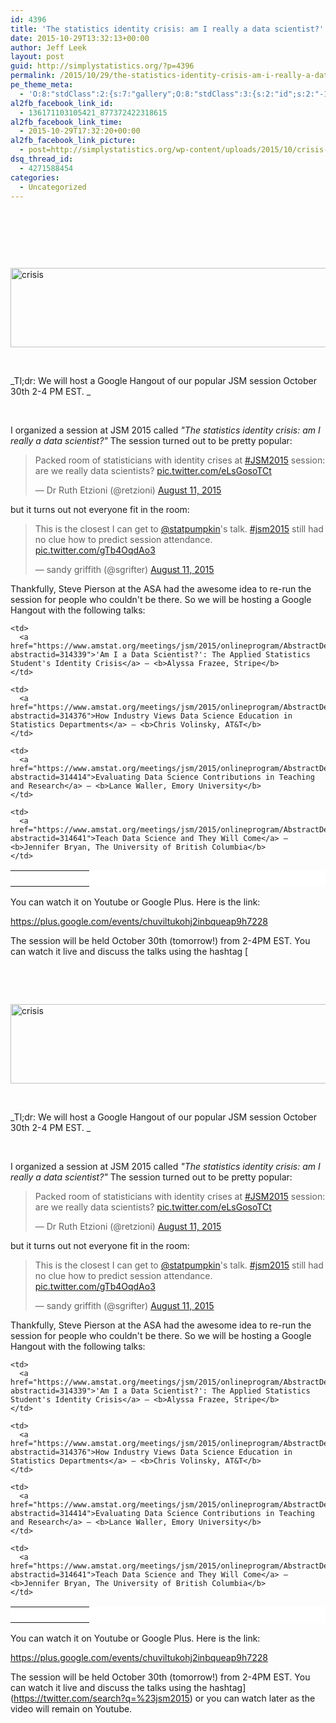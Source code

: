 ```yaml
---
id: 4396
title: 'The statistics identity crisis: am I really a data scientist?'
date: 2015-10-29T13:32:13+00:00
author: Jeff Leek
layout: post
guid: http://simplystatistics.org/?p=4396
permalink: /2015/10/29/the-statistics-identity-crisis-am-i-really-a-data-scientist/
pe_theme_meta:
  - 'O:8:"stdClass":2:{s:7:"gallery";O:8:"stdClass":3:{s:2:"id";s:2:"-1";s:5:"width";s:0:"";s:6:"height";s:0:"";}s:5:"video";O:8:"stdClass":1:{s:2:"id";s:2:"-1";}}'
al2fb_facebook_link_id:
  - 136171103105421_877372422318615
al2fb_facebook_link_time:
  - 2015-10-29T17:32:20+00:00
al2fb_facebook_link_picture:
  - post=http://simplystatistics.org/wp-content/uploads/2015/10/crisis-300x75.png
dsq_thread_id:
  - 4271588454
categories:
  - Uncategorized
---
```

&nbsp;

&nbsp;

&nbsp;

[<img class="aligncenter  wp-image-4397" src="http://simplystatistics.org/wp-content/uploads/2015/10/crisis-300x75.png" alt="crisis" width="508" height="127" srcset="http://simplystatistics.org/wp-content/uploads/2015/10/crisis-300x75.png 300w, http://simplystatistics.org/wp-content/uploads/2015/10/crisis-260x65.png 260w, http://simplystatistics.org/wp-content/uploads/2015/10/crisis.png 720w" sizes="(max-width: 508px) 100vw, 508px" />](http://simplystatistics.org/wp-content/uploads/2015/10/crisis.png)

&nbsp;

_Tl;dr: We will host a Google Hangout of our popular JSM session October 30th 2-4 PM EST. _

&nbsp;

I organized a session at JSM 2015 called _"The statistics identity crisis: am I really a data scientist?"_ The session turned out to be pretty popular:

<blockquote class="twitter-tweet" width="550">
  <p lang="en" dir="ltr">
    Packed room of statisticians with identity crises at <a href="https://twitter.com/hashtag/JSM2015?src=hash">#JSM2015</a> session: are we really data scientists? <a href="http://t.co/eLsGosoTCt">pic.twitter.com/eLsGosoTCt</a>
  </p>
  
  <p>
    &mdash; Dr Ruth Etzioni (@retzioni) <a href="https://twitter.com/retzioni/status/631134032357502978">August 11, 2015</a>
  </p>
</blockquote>



but it turns out not everyone fit in the room:

<blockquote class="twitter-tweet" width="550">
  <p lang="en" dir="ltr">
    This is the closest I can get to <a href="https://twitter.com/statpumpkin">@statpumpkin</a>'s talk. <a href="https://twitter.com/hashtag/jsm2015?src=hash">#jsm2015</a> still had no clue how to predict session attendance. <a href="http://t.co/gTb4OqdAo3">pic.twitter.com/gTb4OqdAo3</a>
  </p>
  
  <p>
    &mdash; sandy griffith (@sgrifter) <a href="https://twitter.com/sgrifter/status/631134590229442560">August 11, 2015</a>
  </p>
</blockquote>



Thankfully, Steve Pierson at the ASA had the awesome idea to re-run the session for people who couldn't be there. So we will be hosting a Google Hangout with the following talks:

<table width="100%" cellspacing="0" cellpadding="4" bgcolor="white">
  <tr>
    <td align="right" valign="top" width="110">
    </td>
    
    <td>
      <a href="https://www.amstat.org/meetings/jsm/2015/onlineprogram/AbstractDetails.cfm?abstractid=314339">'Am I a Data Scientist?': The Applied Statistics Student's Identity Crisis</a> — <b>Alyssa Frazee, Stripe</b>
    </td>
  </tr>
  
  <tr>
    <td align="right" valign="top" width="110">
    </td>
    
    <td>
      <a href="https://www.amstat.org/meetings/jsm/2015/onlineprogram/AbstractDetails.cfm?abstractid=314376">How Industry Views Data Science Education in Statistics Departments</a> — <b>Chris Volinsky, AT&T</b>
    </td>
  </tr>
  
  <tr>
    <td align="right" valign="top" width="110">
    </td>
    
    <td>
      <a href="https://www.amstat.org/meetings/jsm/2015/onlineprogram/AbstractDetails.cfm?abstractid=314414">Evaluating Data Science Contributions in Teaching and Research</a> — <b>Lance Waller, Emory University</b>
    </td>
  </tr>
  
  <tr>
    <td align="right" valign="top" width="110">
    </td>
    
    <td>
      <a href="https://www.amstat.org/meetings/jsm/2015/onlineprogram/AbstractDetails.cfm?abstractid=314641">Teach Data Science and They Will Come</a> — <b>Jennifer Bryan, The University of British Columbia</b>
    </td>
  </tr>
</table>

You can watch it on Youtube or Google Plus. Here is the link:

https://plus.google.com/events/chuviltukohj2inbqueap9h7228

The session will be held October 30th (tomorrow!) from 2-4PM EST. You can watch it live and discuss the talks using the hashtag [&nbsp;

&nbsp;

&nbsp;

[<img class="aligncenter  wp-image-4397" src="http://simplystatistics.org/wp-content/uploads/2015/10/crisis-300x75.png" alt="crisis" width="508" height="127" srcset="http://simplystatistics.org/wp-content/uploads/2015/10/crisis-300x75.png 300w, http://simplystatistics.org/wp-content/uploads/2015/10/crisis-260x65.png 260w, http://simplystatistics.org/wp-content/uploads/2015/10/crisis.png 720w" sizes="(max-width: 508px) 100vw, 508px" />](http://simplystatistics.org/wp-content/uploads/2015/10/crisis.png)

&nbsp;

_Tl;dr: We will host a Google Hangout of our popular JSM session October 30th 2-4 PM EST. _

&nbsp;

I organized a session at JSM 2015 called _"The statistics identity crisis: am I really a data scientist?"_ The session turned out to be pretty popular:

<blockquote class="twitter-tweet" width="550">
  <p lang="en" dir="ltr">
    Packed room of statisticians with identity crises at <a href="https://twitter.com/hashtag/JSM2015?src=hash">#JSM2015</a> session: are we really data scientists? <a href="http://t.co/eLsGosoTCt">pic.twitter.com/eLsGosoTCt</a>
  </p>
  
  <p>
    &mdash; Dr Ruth Etzioni (@retzioni) <a href="https://twitter.com/retzioni/status/631134032357502978">August 11, 2015</a>
  </p>
</blockquote>



but it turns out not everyone fit in the room:

<blockquote class="twitter-tweet" width="550">
  <p lang="en" dir="ltr">
    This is the closest I can get to <a href="https://twitter.com/statpumpkin">@statpumpkin</a>'s talk. <a href="https://twitter.com/hashtag/jsm2015?src=hash">#jsm2015</a> still had no clue how to predict session attendance. <a href="http://t.co/gTb4OqdAo3">pic.twitter.com/gTb4OqdAo3</a>
  </p>
  
  <p>
    &mdash; sandy griffith (@sgrifter) <a href="https://twitter.com/sgrifter/status/631134590229442560">August 11, 2015</a>
  </p>
</blockquote>



Thankfully, Steve Pierson at the ASA had the awesome idea to re-run the session for people who couldn't be there. So we will be hosting a Google Hangout with the following talks:

<table width="100%" cellspacing="0" cellpadding="4" bgcolor="white">
  <tr>
    <td align="right" valign="top" width="110">
    </td>
    
    <td>
      <a href="https://www.amstat.org/meetings/jsm/2015/onlineprogram/AbstractDetails.cfm?abstractid=314339">'Am I a Data Scientist?': The Applied Statistics Student's Identity Crisis</a> — <b>Alyssa Frazee, Stripe</b>
    </td>
  </tr>
  
  <tr>
    <td align="right" valign="top" width="110">
    </td>
    
    <td>
      <a href="https://www.amstat.org/meetings/jsm/2015/onlineprogram/AbstractDetails.cfm?abstractid=314376">How Industry Views Data Science Education in Statistics Departments</a> — <b>Chris Volinsky, AT&T</b>
    </td>
  </tr>
  
  <tr>
    <td align="right" valign="top" width="110">
    </td>
    
    <td>
      <a href="https://www.amstat.org/meetings/jsm/2015/onlineprogram/AbstractDetails.cfm?abstractid=314414">Evaluating Data Science Contributions in Teaching and Research</a> — <b>Lance Waller, Emory University</b>
    </td>
  </tr>
  
  <tr>
    <td align="right" valign="top" width="110">
    </td>
    
    <td>
      <a href="https://www.amstat.org/meetings/jsm/2015/onlineprogram/AbstractDetails.cfm?abstractid=314641">Teach Data Science and They Will Come</a> — <b>Jennifer Bryan, The University of British Columbia</b>
    </td>
  </tr>
</table>

You can watch it on Youtube or Google Plus. Here is the link:

https://plus.google.com/events/chuviltukohj2inbqueap9h7228

The session will be held October 30th (tomorrow!) from 2-4PM EST. You can watch it live and discuss the talks using the hashtag](https://twitter.com/search?q=%23jsm2015) or you can watch later as the video will remain on Youtube.